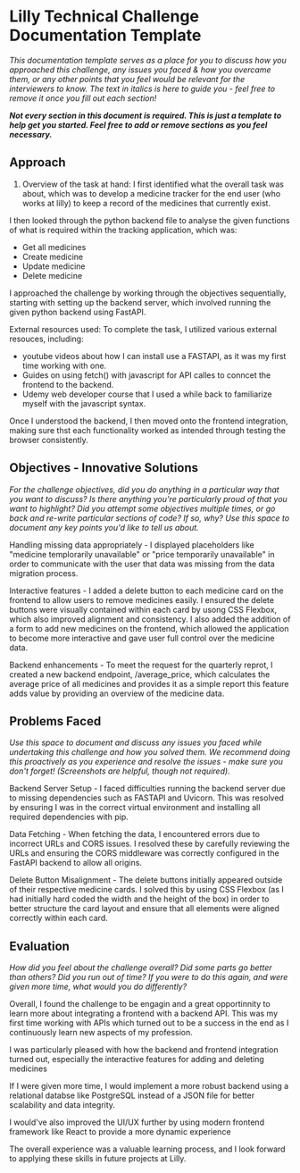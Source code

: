 # Lilly Technical Challenge Documentation Template

*This documentation template serves as a place for you to discuss how you approached this challenge, any issues you faced & how you overcame them, or any other points that you feel would be relevant for the interviewers to know. The text in italics is here to guide you - feel free to remove it once you fill out each section!*

***Not every section in this document is required. This is just a template to help get you started. Feel free to add or remove sections as you feel necessary.***

## Approach

1. Overview of the task at hand: I first identified what the overall task was about, which was to develop a medicine tracker for the end user (who works at lilly) to keep a record of the medicines that currently exist.

I then looked through the python backend file to analyse the given functions of what is required within the tracking application, which was:

- Get all medicines
- Create medicine
- Update medicine 
- Delete medicine

I approached the challenge by working through the objectives sequentially, starting with setting up the backend server, which involved running the given python backend using FastAPI.

External resources used: To complete the task, I utilized various external resouces, including:

- youtube videos about how I can install use a FASTAPI, as it was my first time working with one.
- Guides on using fetch() with javascript for API calles to conncet the frontend to the backend.
- Udemy web developer course that I used a while back to familiarize myself with the javascript syntax.


Once I understood the backend, I then moved onto the frontend integration, making sure thst each functionality worked as intended through testing the browser consistently.



## Objectives - Innovative Solutions
*For the challenge objectives, did you do anything in a particular way that you want to discuss? Is there anything you're particularly proud of that you want to highlight? Did you attempt some objectives multiple times, or go back and re-write particular sections of code? If so, why? Use this space to document any key points you'd like to tell us about.*

Handling missing data appropriately - I displayed placeholders like "medicine templorarily unavailable" or "price temporarily unavailable" in order to communicate with the user that data was missing from the data migration process.

Interactive features - I added a delete button to each medicine card on the frontend to allow users to remove medicines easily. I ensured the delete buttons were visually contained within each card by usong CSS Flexbox, which also improved alignment and consistency. I also added the addition of a form to add new medicines on the frontend, which allowed the application to become more interactive and gave user full control over the medicine data.

Backend enhancements - To meet the request for the quarterly reprot, I created a new backend endpoint, /average_price, which calculates the average price of all medicines and provides it as a simple report this feature adds value by providing an overview of the medicine data.

## Problems Faced
*Use this space to document and discuss any issues you faced while undertaking this challenge and how you solved them. We recommend doing this proactively as you experience and resolve the issues - make sure you don't forget! (Screenshots are helpful, though not required)*.

Backend Server Setup - I faced difficulties running the backend server due to missing dependencies such as FASTAPI and Uvicorn. This was resolved by ensuring I was in the correct virtual environment and installing all required dependencies with pip.

Data Fetching - When fetching the data, I encountered errors due to incorrect URLs and CORS issues. I resolved these by carefully reviewing the URLs and ensuring the CORS middleware was correctly configured in the FastAPI backend to allow all origins.

Delete Button Misalignment - The delete buttons initially appeared outside of their respective medicine cards. I solved this by using CSS Flexbox (as I had initially hard coded the width and the height of the box) in order to better structure the card layout and ensure that all elements were aligned correctly within each card.

## Evaluation
*How did you feel about the challenge overall? Did some parts go better than others? Did you run out of time? If you were to do this again, and were given more time, what would you do differently?*

Overall, I found the challenge to be engagin and a great opportinnity to learn more about integrating a frontend with a backend API. This was my first time working with APIs which turned out to be a success in the end as I continuously learn new aspects of my profession.

I was particularly pleased with how the backend and frontend integration turned out, especially the interactive features for adding and deleting medicines

If I were given more time, I would implement a more robust backend using a relational databse like PostgreSQL instead of a JSON file for better scalability and data integrity. 

I would've also improved the UI/UX further by using modern frontend framework like React to provide a more dynamic experience

The overall experience was a valuable learning process, and I look forward to applying these skills in future projects at Lilly.